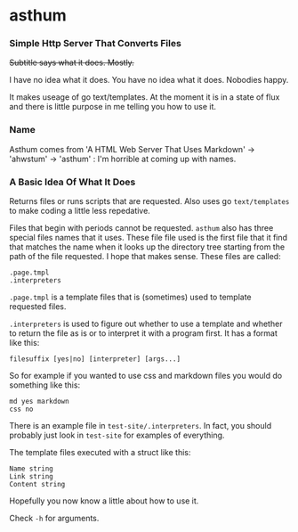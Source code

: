 # asthum #

### Simple Http Server That Converts Files ###

~~Subtitle says what it does. Mostly.~~

I have no idea what it does. You have no idea what it does. Nobodies happy.

It makes useage of go text/templates. At the moment it is in a state of flux and there is little purpose in me telling you how to use it.

### Name ###

Asthum comes from 'A HTML Web Server That Uses Markdown' -> 'ahwstum' -> 'asthum' : I'm horrible at coming up with names.

### A Basic Idea Of What It Does ###

Returns files or runs scripts that are requested. Also uses go `text/templates` to make coding a little less repedative.

Files that begin with periods cannot be requested. `asthum` also has three special files names that it uses. These file file used is the first file that it find that matches the name when it looks up the directory tree starting from the path of the file requested. I hope that makes sense. These files are called:

    .page.tmpl
    .interpreters

`.page.tmpl` is a template files that is (sometimes) used to template requested files.

`.interpreters` is used to figure out whether to use a template and whether to return the file as is or to interpret it with a program first. It has a format like this:

    filesuffix [yes|no] [interpreter] [args...]

So for example if you wanted to use css and markdown files you would do something like this:

    md yes markdown
    css no

There is an example file in `test-site/.interpreters`. In fact, you should probably just look in `test-site` for examples of everything.

The template files executed with a struct like this:

    Name string
    Link string
    Content string

Hopefully you now know a little about how to use it.

Check `-h` for arguments.
 